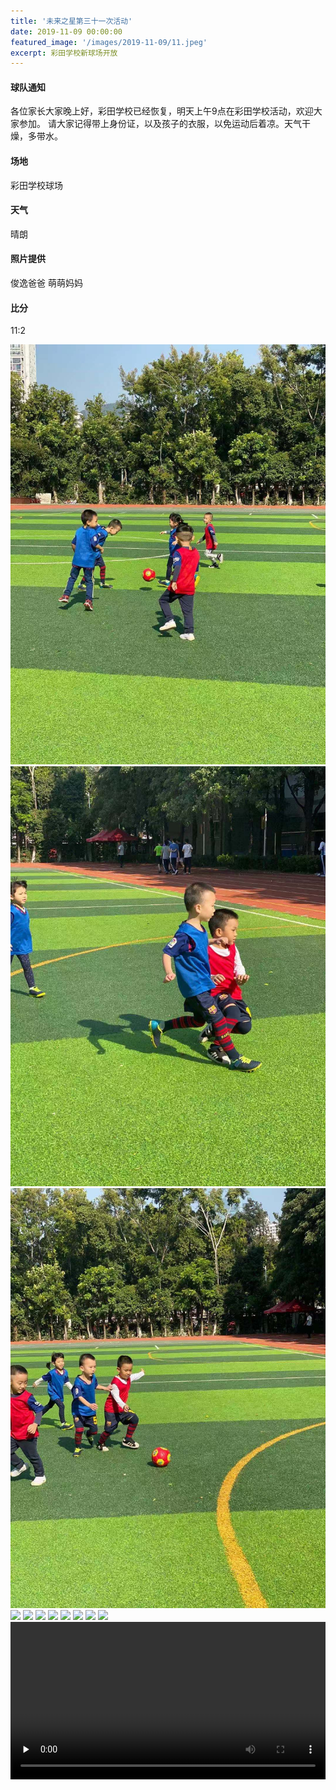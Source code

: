 ```yaml
---
title: '未来之星第三十一次活动'
date: 2019-11-09 00:00:00
featured_image: '/images/2019-11-09/11.jpeg'
excerpt: 彩田学校新球场开放
---
```


#### 球队通知
各位家长大家晚上好，彩田学校已经恢复，明天上午9点在彩田学校活动，欢迎大家参加。
请大家记得带上身份证，以及孩子的衣服，以免运动后着凉。天气干燥，多带水。

#### 场地
彩田学校球场

#### 天气
晴朗

#### 照片提供
俊逸爸爸 萌萌妈妈

#### 比分
11:2

<div class="gallery" data-columns="2">
    <img src="/images/2019-11-09/1.jpeg">
    <img src="/images/2019-11-09/2.jpeg">
    <img src="/images/2019-11-09/3.jpeg">
    <img src="/images/2019-11-09/4.jpeg">
    <img src="/images/2019-11-09/5.jpeg">
    <img src="/images/2019-11-09/6.jpeg">
    <img src="/images/2019-11-09/7.jpeg">
    <img src="/images/2019-11-09/8.jpeg">
    <img src="/images/2019-11-09/9.jpeg">
    <img src="/images/2019-11-09/10.jpeg">
    <img src="/images/2019-11-09/11.jpeg">                                                                                                    
</div>

<video id="video" controls="" preload="none" preload="metadata" width="100%">
      <source id="mp4" src="/images/2019-11-09/1.mp4#t=0.5" type="video/mp4">
      <p>Your user agent does not support the HTML5 Video element.</p>
</video>
